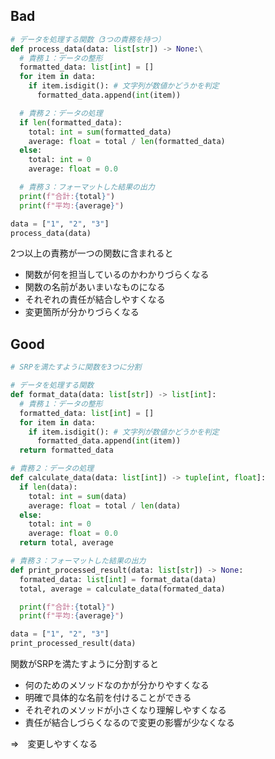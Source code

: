 ## Bad

```python
# データを処理する関数（3つの責務を持つ）
def process_data(data: list[str]) -> None:\
  # 責務１：データの整形
  formatted_data: list[int] = []
  for item in data:
    if item.isdigit(): # 文字列が数値かどうかを判定
      formatted_data.append(int(item))

  # 責務２：データの処理
  if len(formatted_data):
    total: int = sum(formatted_data)
    average: float = total / len(formatted_data)
  else:
    total: int = 0
    average: float = 0.0

  # 責務３：フォーマットした結果の出力
  print(f"合計:{total}")
  print(f"平均:{average}")

data = ["1", "2", "3"]
process_data(data)
```

2つ以上の責務が一つの関数に含まれると
- 関数が何を担当しているのかわかりづらくなる
- 関数の名前があいまいなものになる
- それぞれの責任が結合しやすくなる
- 変更箇所が分かりづらくなる

## Good

```python
# SRPを満たすように関数を3つに分割

# データを処理する関数
def format_data(data: list[str]) -> list[int]:
  # 責務１：データの整形
  formatted_data: list[int] = []
  for item in data:
    if item.isdigit(): # 文字列が数値かどうかを判定
      formatted_data.append(int(item))
  return formatted_data

# 責務２：データの処理
def calculate_data(data: list[int]) -> tuple[int, float]:
  if len(data):
    total: int = sum(data)
    average: float = total / len(data)
  else:
    total: int = 0
    average: float = 0.0
  return total, average

# 責務３：フォーマットした結果の出力
def print_processed_result(data: list[str]) -> None:
  formated_data: list[int] = format_data(data)
  total, average = calculate_data(formated_data)

  print(f"合計:{total}")
  print(f"平均:{average}")

data = ["1", "2", "3"]
print_processed_result(data)
```

関数がSRPを満たすように分割すると
- 何のためのメソッドなのかが分かりやすくなる
- 明確で具体的な名前を付けることができる
- それぞれのメソッドが小さくなり理解しやすくなる
- 責任が結合しづらくなるので変更の影響が少なくなる

⇒　変更しやすくなる